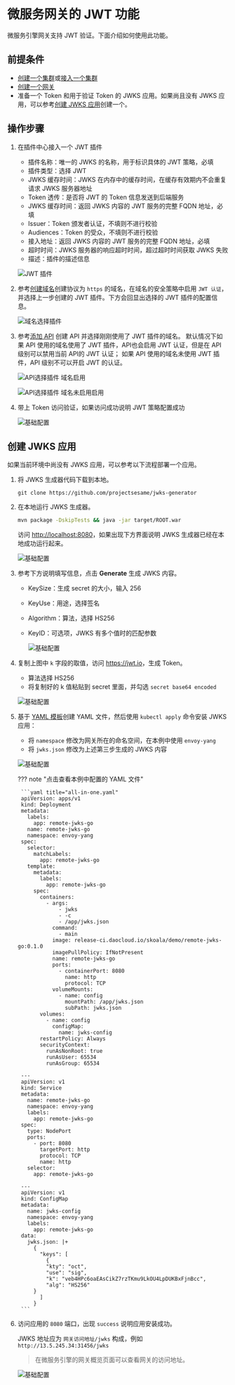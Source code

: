 # 微服务网关的 JWT 功能

微服务引擎网关支持 JWT 验证。下面介绍如何使用此功能。

## 前提条件

- [创建一个集群](../../kpanda/user-guide/clusters/create-cluster.md)或[接入一个集群](../../kpanda/user-guide/clusters/integrate-cluster.md)
- [创建一个网关](../gateway/index.md)
- 准备一个 Token 和用于验证 Token 的 JWKS 应用。如果尚且没有 JWKS 应用，可以参考[创建 JWKS 应用](#jwks)创建一个。

## 操作步骤

1. 在插件中心接入一个 JWT 插件

    - 插件名称：唯一的 JWKS 的名称，用于标识具体的 JWT 策略，必填
    - 插件类型：选择 JWT
    - JWKS 缓存时间：JWKS 在内存中的缓存时间，在缓存有效期内不会重复请求 JWKS 服务器地址
    - Token 透传：是否将 JWT 的 Token 信息发送到后端服务
    - JWKS 缓存时间：返回 JWKS 内容的 JWT 服务的完整 FQDN 地址，必填
    - Issuer：Token 颁发者认证，不填则不进行校验  
    - Audiences：Token 的受众，不填则不进行校验
    - 接入地址：返回 JWKS 内容的 JWT 服务的完整 FQDN 地址，必填
    - 超时时间：JWKS 服务器的响应超时时间，超过超时时间获取 JWKS 失败
    - 描述：插件的描述信息
    
    ![JWT 插件](../images/jwt-plugin-create.png)
   

2. 参考[创建域名](../gateway/domain/index.md)创建协议为 `https` 的域名，在域名的安全策略中启用 `JWT 认证`，
   并选择上一步创建的 JWT 插件。下方会回显出选择的 JWT 插件的配置信息。

    ![域名选择插件](../images/virtualhost-jwt-plugin.png)

3. 参考[添加 API](../gateway/api/index.md) 创建 API 并选择刚刚使用了 JWT 插件的域名。
   默认情况下如果 API 使用的域名使用了 JWT 插件，API也会启用 JWT 认证，但是在 API 级别可以禁用当前 API的 JWT 认证；
   如果 API 使用的域名未使用 JWT 插件，API 级别不可以开启 JWT 的认证。

    ![API选择插件 域名启用](../images/api-jwt-plugin-1.png)

    ![API选择插件 域名未启用启用](../images/api-jwt-plugin-2.png)

4. 带上 Token 访问验证，如果访问成功说明 JWT 策略配置成功

    ![基础配置](https://docs.daocloud.io/daocloud-docs-images/docs/skoala/images/jwt08.png)

## 创建 JWKS 应用

如果当前环境中尚没有 JWKS 应用，可以参考以下流程部署一个应用。

1. 将 JWKS 生成器代码下载到本地。

    ```git
    git clone https://github.com/projectsesame/jwks-generator
    ```

2. 在本地运行 JWKS 生成器。

    ```bash
    mvn package -DskipTests && java -jar target/ROOT.war
    ```

    访问 <http://localhost:8080>，如果出现下方界面说明 JWKS 生成器已经在本地成功运行起来。

    ![基础配置](https://docs.daocloud.io/daocloud-docs-images/docs/skoala/images/jwt09.png)

3. 参考下方说明填写信息，点击 __Generate__ 生成 JWKS 内容。

    - KeySize：生成 secret 的大小，输入 256
    - KeyUse：用途，选择签名
    - Algorithm：算法，选择 HS256
    - KeyID：可选项，JWKS 有多个值时的匹配参数

        ![基础配置](https://docs.daocloud.io/daocloud-docs-images/docs/skoala/images/jwt10.png)

4. 复制上图中 `k` 字段的取值，访问 <https://jwt.io>，生成 Token。

    - 算法选择 HS256
    - 将复制好的 k 值粘贴到 secret 里面，并勾选 `secret base64 encoded`

    ![基础配置](https://docs.daocloud.io/daocloud-docs-images/docs/skoala/images/jwt11.png)

5. 基于 [YAML 模板](https://github.com/projectsesame/enovy-remote-jwks-go/blob/main/all-in-one.yaml)创建
   YAML 文件，然后使用 `kubectl apply` 命令安装 JWKS 应用：

    - 将 `namespace` 修改为网关所在的命名空间，在本例中使用 `envoy-yang`
    - 将 `jwks.json` 修改为上述第三步生成的 JWKS 内容

    ![基础配置](https://docs.daocloud.io/daocloud-docs-images/docs/skoala/images/jwt13.png)

    ??? note "点击查看本例中配置的 YAML 文件"

        ```yaml title="all-in-one.yaml"
        apiVersion: apps/v1
        kind: Deployment
        metadata:
          labels:
            app: remote-jwks-go
          name: remote-jwks-go
          namespace: envoy-yang
        spec:
          selector:
            matchLabels:
              app: remote-jwks-go
          template:
            metadata:
              labels:
                app: remote-jwks-go
            spec:
              containers:
                - args:
                    - jwks
                    - -c
                    - /app/jwks.json
                  command:
                    - main
                  image: release-ci.daocloud.io/skoala/demo/remote-jwks-go:0.1.0
                  imagePullPolicy: IfNotPresent
                  name: remote-jwks-go
                  ports:
                    - containerPort: 8080
                      name: http
                      protocol: TCP
                  volumeMounts:
                    - name: config
                      mountPath: /app/jwks.json
                      subPath: jwks.json
              volumes:
                - name: config
                  configMap:
                    name: jwks-config
              restartPolicy: Always
              securityContext:
                runAsNonRoot: true
                runAsUser: 65534
                runAsGroup: 65534

        ---
        apiVersion: v1
        kind: Service
        metadata:
          name: remote-jwks-go
          namespace: envoy-yang
          labels:
            app: remote-jwks-go
        spec:
          type: NodePort
          ports:
            - port: 8080
              targetPort: http
              protocol: TCP
              name: http
          selector:
            app: remote-jwks-go

        ---
        apiVersion: v1
        kind: ConfigMap
        metadata:
          name: jwks-config
          namespace: envoy-yang
          labels:
            app: remote-jwks-go
        data:
          jwks.json: |+
            {
              "keys": [
                {
                "kty": "oct",
                "use": "sig",
                "k": "veb4HPc6oaEAsCikZ7rzTKmu9LkOU4LpDUKBxFjnBcc",
                "alg": "HS256"
            }
              ]
            }
        ```

6. 访问应用的 `8080` 端口，出现 `success` 说明应用安装成功。

    JWKS 地址应为 `网关访问地址/jwks` 构成，例如 `http://13.5.245.34:31456/jwks`

    > 在微服务引擎的网关概览页面可以查看网关的访问地址。

    ![基础配置](https://docs.daocloud.io/daocloud-docs-images/docs/skoala/images/jwt12.png)
